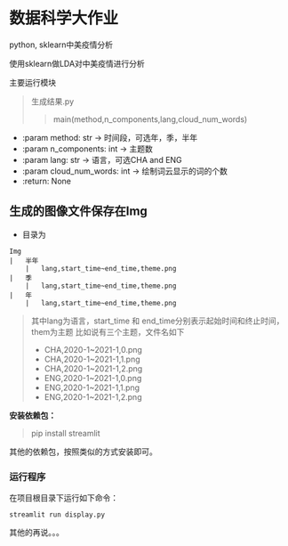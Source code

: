 # 数据科学大作业
 python, sklearn中美疫情分析

使用sklearn做LDA对中美疫情进行分析

主要运行模块 
> 生成结果.py
>> main(method,n_components,lang,cloud_num_words)
* :param method:           str  -> 时间段，可选年，季，半年
* :param n_components:     int  -> 主题数
* :param lang:  			 str  -> 语言，可选CHA and ENG
* :param cloud_num_words:  int  -> 绘制词云显示的词的个数
* :return:  None 

## 生成的图像文件保存在Img
* 目录为
```
Img
|   半年
    |   lang,start_time~end_time,theme.png
|   季
    |   lang,start_time~end_time,theme.png
|   年
    |   lang,start_time~end_time,theme.png
```
> 其中lang为语言，start_time 和 end_time分别表示起始时间和终止时间，them为主题
> 比如说有三个主题，文件名如下
> * CHA,2020-1~2021-1,0.png
> * CHA,2020-1~2021-1,1.png
> * CHA,2020-1~2021-1,2.png
> * ENG,2020-1~2021-1,0.png
> * ENG,2020-1~2021-1,1.png
> * ENG,2020-1~2021-1,2.png

**安装依赖包：**
> pip install streamlit
> 

其他的依赖包，按照类似的方式安装即可。

### 运行程序

在项目根目录下运行如下命令：

``streamlit run display.py``

其他的再说。。。